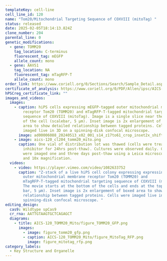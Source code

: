 ```yaml
---
templateKey: cell-line
cell_line_id: 120
name: "Tom20/Mitochondrial Targeting Sequence of COXVIII (mitoTag) "
status: released
date: 2025-02-05T18:14:13.824Z
clone_number: 204
parental_line: 0
genetic_modifications:
  - gene: TOMM20
    tag_location: C-terminus
    fluorescent_tag: mEGFP
    allele_count: mono
  - gene: AAVS1
    tag_location: NA
    fluorescent_tag: mTagRFP-T
    allele_count: mono
order_link: https://www.coriell.org/0/Sections/Search/Sample_Detail.aspx?Ref=AICS-0120-204&Product=iPSC&PgId=166
certificate_of_analysis: https://www.coriell.org/0/PDF/Allen/ipsc/AICS-0120-204_CofA.pdf
hPSCreg_certificate_link: ""
images_and_videos:
  images:
    - caption: hiPS cells expressing mEGFP-tagged outer mitochondrial membrane
        receptor Tom20 (TOMM20) and mTagRFP-T-tagged mitochondrial targeting
        sequence of COXVIII (mitoTag). Image is a single slice near the bottom
        of the cell (scalebar, 5 μm). Inset image is 2x enlargement of boxed
        area to show detailed relationship between tagged proteins. Cells were
        imaged live in 3D on a spinning-disk confocal microscope.
      image: ad00006088_20240513_x02_001_s14_z17to61_crop_inset2x_shifted_scalebar5um_rgb_z14.png
    - image: aics-120_cl204_tomm20_mito.png
      caption: One vial of distribution lot was thawed (cells were treated with ROCK
        inhibitor for 24hrs post-thaw). Cultures were observed daily. Colonies
        were imaged one and three days post-thaw using a Leica microscope at 4x
        and 10x magnification.
  videos:
    - video: https://player.vimeo.com/video/1082633752
      caption: "Z-stack of a live hiPS cell colony expressing expressing mEGFP-tagged
        outer mitochondrial membrane receptor Tom20 (TOMM20) and
        mTagRFP-T-tagged mitochondrial targeting sequence of COXVIII (mitoTag).
        The movie starts at the bottom of the cells and ends at the top (scale
        bar, 5 µm). Inset image is 2x enlargement of boxed area to show detailed
        relationship between tagged proteins. Cells were imaged live in 3D on a
        spinning-disk confocal microscope. "
editing_design:
  cas9: Wildtype spCas9
  cr_rna: AATTGTAAGTGCTCAGAGCT
  diagrams:
    - title: AICS-120_TOMM20_Mito/figure_TOMM20_GFP.png
      images:
        - image: figure_tomm20_gfp.png
        - caption: AICS-120_TOMM20_Mito/figure_MitoTag_RFP.png
          image: figure_mitotag_rfp.png
category_labels:
  - Key Structure and Organelle
---
```

